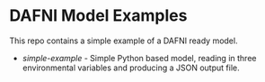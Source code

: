 # DAFNI Model Examples

This repo contains a simple example of a DAFNI ready model.

- _simple-example_ - Simple Python based model, reading in three environmental variables
  and producing a JSON output file.
